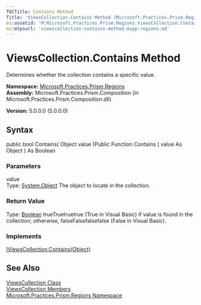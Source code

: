 ```yaml
---
TOCTitle: Contains Method
Title: 'ViewsCollection.Contains Method (Microsoft.Practices.Prism.Regions)'
ms:assetid: 'M:Microsoft.Practices.Prism.Regions.ViewsCollection.Contains(System.Object)'
ms:mtpsurl: 'viewscollection-contains-method-mspp-regions.md'
---
```


# ViewsCollection.Contains Method

Determines whether the collection contains a specific value.

**Namespace:** [Microsoft.Practices.Prism.Regions](https://msdn.microsoft.com/library/microsoft.practices.prism.regions)
**Assembly:** Microsoft.Practices.Prism.Composition (in Microsoft.Practices.Prism.Composition.dll)

**Version:** 5.0.0.0 (5.0.0.0)

## Syntax
public bool Contains( Object value )Public Function Contains ( value As Object ) As Boolean

### Parameters

value  
Type: [System.Object](http://msdn.microsoft.com/en-us/library/e5kfa45b)
The object to locate in the collection.

### Return Value

Type: [Boolean](http://msdn.microsoft.com/en-us/library/a28wyd50)
trueTruetruetrue (True in Visual Basic) if value is found in the collection; otherwise, falseFalsefalsefalse (False in Visual Basic).
### Implements

[IViewsCollection.Contains(Object)](https://msdn.microsoft.com/library/microsoft.practices.prism.regions.iviewscollection.contains(system.object))

## See Also
[ViewsCollection Class](https://msdn.microsoft.com/library/microsoft.practices.prism.regions.viewscollection)<br/>
[ViewsCollection Members](https://msdn.microsoft.com/allmembers.t:microsoft.practices.prism.regions.viewscollection)<br/>
[Microsoft.Practices.Prism.Regions Namespace](https://msdn.microsoft.com/library/microsoft.practices.prism.regions)<br/>